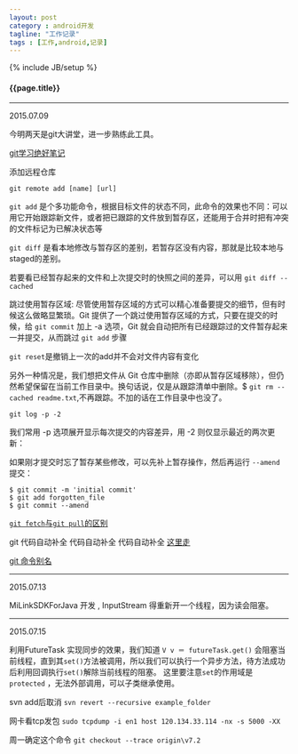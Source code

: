 ```yaml
---
layout: post
category : android开发
tagline: "工作记录"
tags : [工作,android,记录]
---
```

{% include JB/setup %}

<h4>{{page.title}}</h4>

---

2015.07.09

今明两天是git大讲堂，进一步熟练此工具。

[git学习绝好笔记](http://git-scm.com/book/zh/v1)

添加远程仓库

`git remote add [name] [url]`

`git add` 是个多功能命令，根据目标文件的状态不同，此命令的效果也不同：可以用它开始跟踪新文件，或者把已跟踪的文件放到暂存区，还能用于合并时把有冲突的文件标记为已解决状态等

`git diff` 是看本地修改与暂存区的差别，若暂存区没有内容，那就是比较本地与staged的差别。

若要看已经暂存起来的文件和上次提交时的快照之间的差异，可以用 `git diff --cached` 

跳过使用暂存区域: 尽管使用暂存区域的方式可以精心准备要提交的细节，但有时候这么做略显繁琐。Git 提供了一个跳过使用暂存区域的方式，只要在提交的时候，给 `git commit` 加上 -a 选项，Git 就会自动把所有已经跟踪过的文件暂存起来一并提交，从而跳过 `git add` 步骤

`git reset`是撤销上一次的add并不会对文件内容有变化

另外一种情况是，我们想把文件从 Git 仓库中删除（亦即从暂存区域移除），但仍然希望保留在当前工作目录中。换句话说，仅是从跟踪清单中删除。$ `git rm --cached readme.txt`,不再跟踪。不加的话在工作目录中也没了。

`git log -p -2`

我们常用 -p 选项展开显示每次提交的内容差异，用 -2 则仅显示最近的两次更新：

如果刚才提交时忘了暂存某些修改，可以先补上暂存操作，然后再运行 `--amend` 提交：

    $ git commit -m 'initial commit'
    $ git add forgotten_file
    $ git commit --amend

[`git fetch`与`git pull`的区别](http://blog.csdn.net/wfdtxz/article/details/8632811)

git 代码自动补全 代码自动补全 代码自动补全  [这里走](http://blog.sina.com.cn/s/blog_601f224a01011zt0.html)

[git 命令别名](http://git-scm.com/book/zh/v1/Git-%E5%9F%BA%E7%A1%80-%E6%8A%80%E5%B7%A7%E5%92%8C%E7%AA%8D%E9%97%A8)

----

2015.07.13

MiLinkSDKForJava 开发 , InputStream 得重新开一个线程，因为读会阻塞。

----

2015.07.15

利用FutureTask 实现同步的效果，我们知道 `V v ＝ futureTask.get()` 会阻塞当前线程，直到其`set()`方法被调用，所以我们可以执行一个异步方法，待方法成功后利用回调执行`set()`解除当前线程的阻塞。 这里要注意`set`的作用域是 `protected` ，无法外部调用，可以子类继承使用。

svn add后取消 `svn revert --recursive example_folder`

网卡看tcp发包 `sudo tcpdump -i en1 host 120.134.33.114 -nx -s 5000 -XX`

周一确定这个命令 `git checkout --trace origin\v7.2`